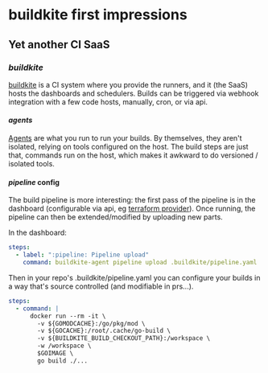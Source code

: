 # buildkite first impressions

## Yet another CI SaaS

### _buildkite_

[buildkite](https://buildkite.com/) is a CI system where you provide the runners,
and it (the SaaS) hosts the dashboards and schedulers.
Builds can be triggered via webhook integration with a few code hosts,
manually, cron, or via api.

#### _agents_

[Agents](https://buildkite.com/docs/agent/v3)
are what you run to run your builds.
By themselves, they aren't isolated, relying on tools configured on the host.
The build steps are just that, commands run on the host,
which makes it awkward to do versioned / isolated tools.

#### _pipeline_ config

The build pipeline is more interesting:
the first pass of the pipeline is in the dashboard
(configurable via api, eg [terraform provider](https://registry.terraform.io/providers/buildkite/buildkite/latest/docs)).
Once running, the pipeline can then be extended/modified by uploading new parts.

In the dashboard:

```yaml
steps:
  - label: ":pipeline: Pipeline upload"
    command: buildkite-agent pipeline upload .buildkite/pipeline.yaml
```

Then in your repo's .buildkite/pipeline.yaml you can configure your builds
in a way that's source controlled (and modifiable in prs...).

```yaml
steps:
  - command: |
      docker run --rm -it \
        -v ${GOMODCACHE}:/go/pkg/mod \
        -v ${GOCACHE}:/root/.cache/go-build \
        -v ${BUILDKITE_BUILD_CHECKOUT_PATH}:/workspace \
        -w /workspace \
        $GOIMAGE \
        go build ./...
```
